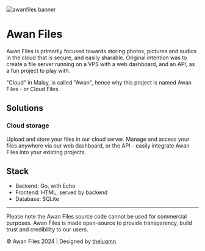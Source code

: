 ![awanfiles banner](https://github.com/user-attachments/assets/1bc1c9e2-acbf-4842-93ad-884ab814cef6)

# Awan Files

Awan Files is primarily focused towards storing photos, pictures and audios in the cloud that is secure, and easily sharable. Original intention was to create a file server running on a VPS with a web dashboard, and an API, as a fun project to play with.

"Cloud" in Malay, is called "Awan", hence why this project is named Awan Files - or Cloud Files.

## Solutions

### Cloud storage

Upload and store your files in our cloud server. Manage and access your files anywhere via our web dashboard, or the API - easily integrate Awan Files into your existing projects.

## Stack

- Backend: Go, with Echo
- Frontend: HTML, served by backend
- Database: SQLite

----

Please note the Awan Files source code cannot be used for commercial purposes. Awan Files is made open-source to provide transparency, build trust and credibility to our users.

© Awan Files 2024 | Designed by [theluqmn](theluqmn.github.io)
